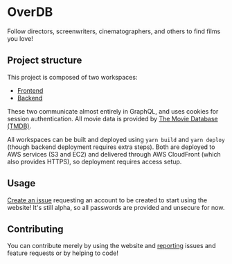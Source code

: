 # OverDB

Follow directors, screenwriters, cinematographers, and others to find films you love!

## Project structure

This project is composed of two workspaces:

- [Frontend](./packages/frontend)
- [Backend](./packages/backend)

These two communicate almost entirely in GraphQL, and uses cookies for session authentication. All movie data is provided by [The Movie Database (TMDB)](https://www.themoviedb.org/).

All workspaces can be built and deployed using `yarn build` and `yarn deploy` (though backend deployment requires extra steps). Both are deployed to AWS services (S3 and EC2) and delivered through AWS CloudFront (which also provides HTTPS), so deployment requires access setup.

## Usage

[Create an issue](https://github.com/daradermody/OverDB/issues/new?title=Create%20an%20account%20for%20%27tom%27%20please!) requesting an account to be created to start using the website! It's still alpha, so all passwords are provided and unsecure for now.

## Contributing

You can contribute merely by using the website and [reporting](https://github.com/daradermody/OverDB/issues) issues and feature requests or by helping to code!
